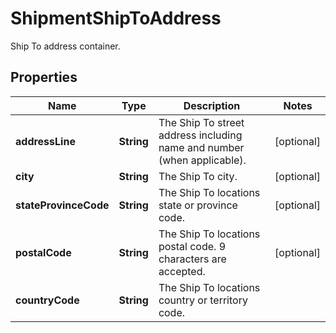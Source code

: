 

# ShipmentShipToAddress

Ship To address container.

## Properties

| Name | Type | Description | Notes |
|------------ | ------------- | ------------- | -------------|
|**addressLine** | **String** | The Ship To street address including name and number (when applicable). |  [optional] |
|**city** | **String** | The Ship To city. |  [optional] |
|**stateProvinceCode** | **String** | The Ship To locations state or province code. |  [optional] |
|**postalCode** | **String** | The Ship To locations postal code. 9 characters are accepted. |  [optional] |
|**countryCode** | **String** | The Ship To locations country or territory code. |  |



